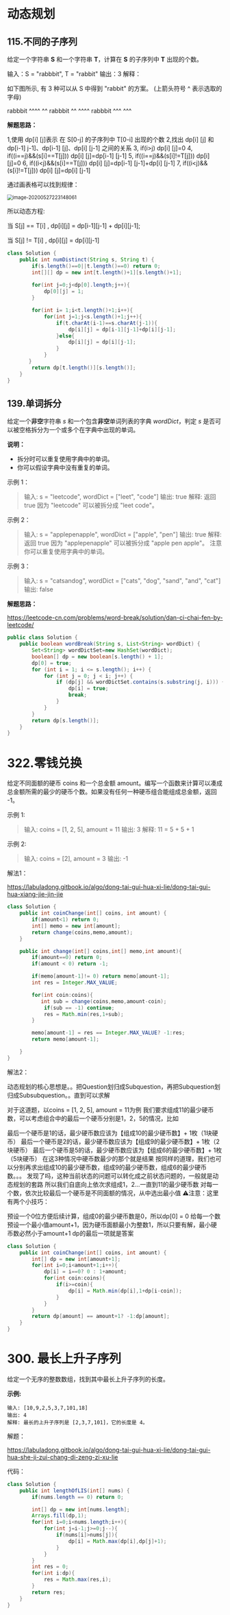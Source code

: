 # 动态规划

## 115.不同的子序列

给定一个字符串 **S** 和一个字符串 **T**，计算在 **S** 的子序列中 **T** 出现的个数。

输入：S = "rabbbit", T = "rabbit"
输出：3
解释：

如下图所示, 有 3 种可以从 S 中得到 "rabbit" 的方案。
(上箭头符号 ^ 表示选取的字母)

rabbbit
^^^^ ^^
rabbbit
^^ ^^^^
rabbbit
^^^ ^^^

**解题思路：**

1,使用 dp[i] [j]表示 在 S[0-j] 的子序列中 T[0-i] 出现的个数
2,找出 dp[i] [j] 和 dp[i-1] j-1]、dp[i-1] [j]、dp[i] [j-1] 之间的关系
3, if(i>j) dp[i] [j]=0
4, if((i==j)&&(s[i]==T[j])) dp[i] [j]=dp[i-1] [j-1]
5, if((i==j)&&(s[i]!=T[j])) dp[i] [j]=0
6, if((i<j)&&(s[i]==T[j])) dp[i] [j]=dp[i-1] [j-1]+dp[i] [j-1]
7, if((i<j)&&(s[i]!=T[j])) dp[i] [j]=dp[i] [j-1]

通过画表格可以找到规律：

<img src="C:\Users\1308-Lunus\AppData\Roaming\Typora\typora-user-images\image-20200527223148061.png" alt="image-20200527223148061" style="zoom: 80%;" />

所以动态方程:

当 S[j] == T[i] , dp[i][j] = dp[i-1][j-1] + dp[i][j-1];

当 S[j] != T[i] , dp[i][j] = dp[i][j-1]

```java
class Solution {
    public int numDistinct(String s, String t) {
        if(s.length()==0||t.length()==0) return 0;
        int[][] dp = new int[t.length()+1][s.length()+1];
      
        for(int j=0;j<dp[0].length;j++){
            dp[0][j] = 1;
        }

        for(int i= 1;i<t.length()+1;i++){
            for(int j=1;j<s.length()+1;j++){
                if(t.charAt(i-1)==s.charAt(j-1)){
                    dp[i][j] = dp[i-1][j-1]+dp[i][j-1];
                }else{
                    dp[i][j] = dp[i][j-1];
                }
            }
       }
        return dp[t.length()][s.length()];
    }
}
```



## 139.单词拆分

给定一个**非空**字符串 *s* 和一个包含**非空**单词列表的字典 *wordDict*，判定 *s* 是否可以被空格拆分为一个或多个在字典中出现的单词。

**说明：**

- 拆分时可以重复使用字典中的单词。
- 你可以假设字典中没有重复的单词。

示例 1：

> 输入: s = "leetcode", wordDict = ["leet", "code"]
> 输出: true
> 解释: 返回 true 因为 "leetcode" 可以被拆分成 "leet code"。

示例 2：

> 输入: s = "applepenapple", wordDict = ["apple", "pen"]
> 输出: true
> 解释: 返回 true 因为 "applepenapple" 可以被拆分成 "apple pen apple"。
>      注意你可以重复使用字典中的单词。

示例 3：

> 输入: s = "catsandog", wordDict = ["cats", "dog", "sand", "and", "cat"]
> 输出: false

**解题思路：**

https://leetcode-cn.com/problems/word-break/solution/dan-ci-chai-fen-by-leetcode/

```java
public class Solution {
    public boolean wordBreak(String s, List<String> wordDict) {
        Set<String> wordDictSet=new HashSet(wordDict);
        boolean[] dp = new boolean[s.length() + 1];
        dp[0] = true;
        for (int i = 1; i <= s.length(); i++) {
            for (int j = 0; j < i; j++) {
                if (dp[j] && wordDictSet.contains(s.substring(j, i))) {
                    dp[i] = true;
                    break;
                }
            }
        }
        return dp[s.length()];
    }
}
```



# 322.零钱兑换

给定不同面额的硬币 coins 和一个总金额 amount。编写一个函数来计算可以凑成总金额所需的最少的硬币个数。如果没有任何一种硬币组合能组成总金额，返回 -1。

示例 1:

> 输入: coins = [1, 2, 5], amount = 11
> 输出: 3 
> 解释: 11 = 5 + 5 + 1

示例 2:

> 输入: coins = [2], amount = 3
> 输出: -1

解法1：

https://labuladong.gitbook.io/algo/dong-tai-gui-hua-xi-lie/dong-tai-gui-hua-xiang-jie-jin-jie

```java
class Solution {
    public int coinChange(int[] coins, int amount) {
        if(amount<1) return 0;
        int[] memo = new int[amount];
        return change(coins,memo,amount);
    }

    public int change(int[] coins,int[] memo,int amount){
        if(amount==0) return 0;
        if(amount < 0) return -1;

        if(memo[amount-1]!= 0) return memo[amount-1];
        int res = Integer.MAX_VALUE;

        for(int coin:coins){
           int sub = change(coins,memo,amount-coin);
            if(sub == -1) continue;
            res = Math.min(res,1+sub);
        }

        memo[amount-1] = res == Integer.MAX_VALUE? -1:res;
        return memo[amount-1];

    }   
}
```

解法2：

动态规划的核心思想是。。把Question划归成Subquestion，再把Subquestion划归成Subsubquestion。。直到可以求解

对于这道题，以coins = [1, 2, 5], amount = 11为例
我们要求组成11的最少硬币数，可以考虑组合中的最后一个硬币分别是1，2，5的情况，比如

最后一个硬币是1的话，最少硬币数应该为【组成10的最少硬币数】+ 1枚（1块硬币）
最后一个硬币是2的话，最少硬币数应该为【组成9的最少硬币数】+ 1枚（2块硬币）
最后一个硬币是5的话，最少硬币数应该为【组成6的最少硬币数】+ 1枚（5块硬币）
在这3种情况中硬币数最少的那个就是结果
按同样的道理，我们也可以分别再求出组成10的最少硬币数，组成9的最少硬币数，组成6的最少硬币数。。。
发现了吗，这种当前状态的问题可以转化成之前状态问题的，一般就是动态规划的套路
所以我们自底向上依次求组成1，2...一直到11的最少硬币数
对每一个数，依次比较最后一个硬币是不同面额的情况，从中选出最小值
⚠️注意：这里有两个小技巧：

预设一个0位方便后续计算，组成0的最少硬币数是0，所以dp[0] = 0
给每一个数预设一个最小值amount+1，因为硬币面额最小为整数1，所以只要有解，最小硬币数必然小于amount+1
dp的最后一项就是答案

```java
class Solution {
    public int coinChange(int[] coins, int amount) {
        int[] dp = new int[amount+1];
        for(int i=0;i<amount+1;i++){
            dp[i] = i==0? 0 : 1+amount;
            for(int coin:coins){
                if(i>=coin){
                    dp[i] = Math.min(dp[i],1+dp[i-coin]);
                }
            }
        }
        return dp[amount] == amount+1? -1:dp[amount];
    }    
}
```

# 300. 最长上升子序列

给定一个无序的整数数组，找到其中最长上升子序列的长度。

**示例:**

```
输入: [10,9,2,5,3,7,101,18]
输出: 4 
解释: 最长的上升子序列是 [2,3,7,101]，它的长度是 4。
```

解题：

https://labuladong.gitbook.io/algo/dong-tai-gui-hua-xi-lie/dong-tai-gui-hua-she-ji-zui-chang-di-zeng-zi-xu-lie

代码：

```java
class Solution {
    public int lengthOfLIS(int[] nums) {
        if(nums.length == 0) return 0;

        int[] dp = new int[nums.length];
        Arrays.fill(dp,1);
        for(int i=0;i<nums.length;i++){
            for(int j=i-1;j>=0;j--){
                if(nums[i]>nums[j]){
                    dp[i] = Math.max(dp[i],dp[j]+1);
                }
            }
        }
        int res = 0;
        for(int i:dp){
            res = Math.max(res,i);
        }
        return res;
    }
}
```


